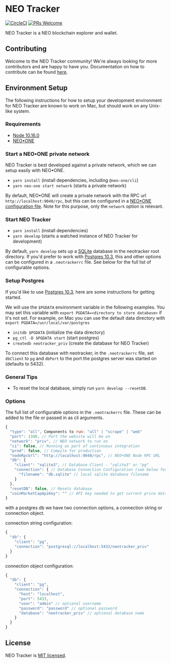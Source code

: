 # NEO Tracker

[![CircleCI](https://circleci.com/gh/neotracker/neotracker.svg?style=shield)](https://circleci.com/gh/neotracker/neotracker) [![PRs Welcome](https://img.shields.io/badge/PRs-welcome-brightgreen.svg)](.github/CONTRIBUTING.md)

NEO Tracker is a NEO blockchain explorer and wallet.

## Contributing

Welcome to the NEO Tracker community! We're always looking for more contributors and are happy to have you. Documentation on how to contribute can be found [here](.github/CONTRIBUTING.md).

## Environment Setup

The following instructions for how to setup your development environment for NEO Tracker are known to work on Mac, but should work on any Unix-like system.

### Requirements

- [Node 10.16.0](https://github.com/creationix/nvm)
- [NEO•ONE](https://neo-one.io/)

### Start a NEO•ONE private network

NEO Tracker is best developed against a private network, which we can setup easily with NEO•ONE.

- `yarn install` (install dependencies, including `@neo-one/cli`)
- `yarn neo-one start network` (starts a private network)

By default, NEO•ONE will create a private network with the RPC url `http://localhost:9040/rpc`, but this can be configured in a [NEO•ONE configuration file](https://neo-one.io/docs/config-options). Note for this purpose, only the `network` option is relevant.

### Start NEO Tracker

- `yarn install` (install dependencies)
- `yarn develop` (starts a watched instance of NEO Tracker for development)

By default, `yarn develop` sets up a [SQLite](https://www.sqlite.org/index.html) database in the neotracker root directory. If you'd prefer to work with [Postgres 10.3](https://www.postgresql.org/download/), this and other options can be configured in a `.neotrackerrc` file. See below for the full list of configurable options.

### Setup Postgres

If you'd like to use [Postgres 10.3](https://www.postgresql.org/download/), here are some instructions for getting started.

We will use the `$PGDATA` environment variable in the following examples. You may set this variable with `export PGDATA=<directory to store database>` if it's not set. For example, on Mac you can use the default data directory with `export PGDATA=/usr/local/var/postgres`

- `initdb $PGDATA` (initialize the data directory)
- `pg_ctl -D $PGDATA start` (start postgres)
- `createdb neotracker_priv` (create the database for NEO Tracker)

To connect this database with neotracker, in the `.neotrackerrc` file, set `dbClient` to `pg` and `dbPort` to the port the postgres server was started on (defaults to 5432).

### General Tips

- To reset the local database, simply run `yarn develop --resetDB`.

### Options

The full list of configurable options in the `.neotrackerrc` file. These can be added to the file or passed in as cli arguments.

```js
{
  "type": "all", Components to run: "all" | "scrape" | "web"
  "port": 1340, // Port the website will be on
  "network": "priv", // NEO network to run on
  "ci": false, // Running as part of continuous integration
  "prod": false, // Compile for production
  "nodeRpcUrl": "http://localhost:9040/rpc", // NEO•ONE Node RPC URL
  "db": {
    "client": "sqlite3", // Database Client - "sqlite3" or "pg"
    "connection": { // Database Connection Configuration (see below for postgres example)
      "filename": "db.sqlite" // local sqlite database filename
    }
  },
  "resetDB": false, // Resets database
  "coinMarketCapApiKey": "" // API key needed to get current price data from CoinMarketCap. You must supply your own key to make this feature work
}
```

with a postgres db we have two connection options, a connection string or connection object.

connection string configuration:

```js
{
  "db": {
    "client": "pg",
    "connection": "postgresql://localhost:5432/neotracker_priv"
  }
}
```

connection object configuration:

```js
{
  "db": {
    "client": "pg",
    "connection": {
      "host": "localhost",
      "port": 5433,
      "user": "admin" // optional username
      "password": "password" // optional password
      "database": "neotracker_priv" // optional database name
    }
  }
}
```

## License

NEO Tracker is [MIT licensed](./LICENSE).
